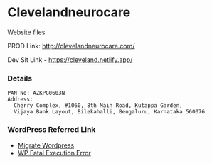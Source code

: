 # Clevelandneurocare
Website files 

PROD Link: http://clevelandneurocare.com/

Dev Sit Link - https://cleveland.netlify.app/

### Details

```
PAN No: AZKPG0603N
Address: 
  Cherry Complex, #1060, 8th Main Road, Kutappa Garden, 
  Vijaya Bank Layout, Bilekahalli, Bengaluru, Karnataka 560076
```

### WordPress Referred Link
* [Migrate Wordpress](https://www.hostinger.in/tutorials/how-to-migrate-wordpress)
* [WP Fatal Execution Error](https://www.wpbeginner.com/wp-tutorials/how-to-fix-fatal-error-maximum-execution-time-exceeded-in-wordpress/#:~:text=Another%20method%20to%20fix%20the,is%20by%20modifying%20your%20php.&text=ini%20file%20is%20a%20configuration,can%20create%20a%20new%20php.)
